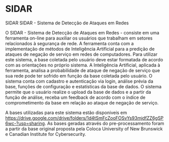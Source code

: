 # SIDAR
SIDAR
SIDAR - Sistema de Detecção de Ataques em Redes

O SIDAR - Sistema de Detecção de Ataques em Redes - consiste em uma ferramenta on-line para auxiliar os usuários que trabalham em setores relacionados à segurança de rede. A ferramenta conta com a implementação de métodos de Inteligência Artificial para a predição de ataques de negação de serviço em redes de computadores.
Para utilizar este sistema, a base coletada pelo usuário deve estar formatada de acordo com as orientações no próprio sistema. A Inteligência Artificial, aplicada à ferramenta, analisa a probabilidade de ataque de negação de serviço que sua rede pode ter sofrido em função da base coletada pelo usuário. O sistema conta com cadastro e autenticação via login, análise prévia da base, funções de configuração e estatísticas da base de dados. O sistema permite que o usuário realize o upload da base de dados e a partir da função de análise, receba um feedback de acordo com o índice de comprometimento da base em relação ao ataque de negação de serviço.

A bases utilizadas para este sistema estão disponiveis em https://drive.google.com/drive/folders/1d4tSmFcZooFOSvYs93mjdfZZ6gSP6wc-?usp=sharing. As bases geradas através do pre-processamento foram a partir da base original proposta pela Coloca University of New Brunswick e Canadian Institute for Cybersecurity.
